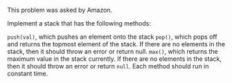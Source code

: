 This problem was asked by Amazon.

Implement a stack that has the following methods:

`push(val)`, which pushes an element onto the stack
`pop()`, which pops off and returns the topmost element of the stack. If there are no elements in the stack, then it should throw an error or return null.
`max()`, which returns the maximum value in the stack currently. If there are no elements in the stack, then it should throw an error or return `null`.
Each method should run in constant time.

